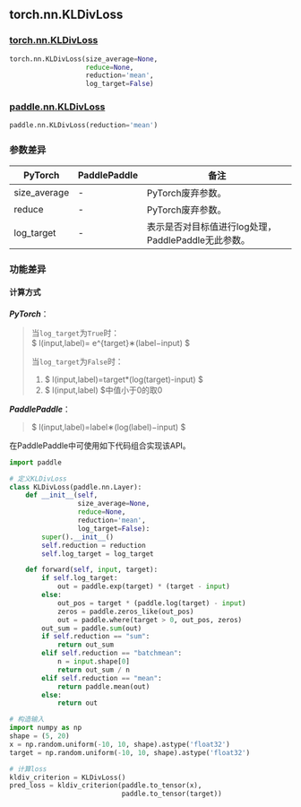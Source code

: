 ## torch.nn.KLDivLoss
### [torch.nn.KLDivLoss](https://pytorch.org/docs/stable/generated/torch.nn.KLDivLoss.html?highlight=kldivloss#torch.nn.KLDivLoss)
```python
torch.nn.KLDivLoss(size_average=None,
                   reduce=None,
                   reduction='mean',
                   log_target=False)
```

### [paddle.nn.KLDivLoss](https://www.paddlepaddle.org.cn/documentation/docs/zh/api/paddle/nn/KLDivLoss_cn.html#kldivloss)
```python
paddle.nn.KLDivLoss(reduction='mean')
```

### 参数差异
| PyTorch       | PaddlePaddle | 备注                                                   |
| ------------- | ------------ | ------------------------------------------------------ |
| size_average  | -        | PyTorch废弃参数。  |
| reduce  | -        | PyTorch废弃参数。  |
| log_target  | -        | 表示是否对目标值进行log处理，PaddlePaddle无此参数。  |

### 功能差异
#### 计算方式
***PyTorch***：  
> 当`log_target`为`True`时：  
> $ l(input,label)= e^{target}∗(label−input) $  
>  
> 当`log_target`为`False`时：  
> 1. $ l(input,label)=target*(log(target)-input) $  
> 2. $ l(input,label) $中值小于0的取0  

***PaddlePaddle***：
> $ l(input,label)=label∗(log(label)−input) $

在PaddlePaddle中可使用如下代码组合实现该API。  
```python
import paddle

# 定义KLDivLoss
class KLDivLoss(paddle.nn.Layer):
    def __init__(self,
                 size_average=None,
                 reduce=None,
                 reduction='mean',
                 log_target=False):
        super().__init__()
        self.reduction = reduction
        self.log_target = log_target

    def forward(self, input, target):
        if self.log_target:
            out = paddle.exp(target) * (target - input)
        else:
            out_pos = target * (paddle.log(target) - input)
            zeros = paddle.zeros_like(out_pos)
            out = paddle.where(target > 0, out_pos, zeros)
        out_sum = paddle.sum(out)
        if self.reduction == "sum":
            return out_sum
        elif self.reduction == "batchmean":
            n = input.shape[0]
            return out_sum / n
        elif self.reduction == "mean":
            return paddle.mean(out)
        else:
            return out

# 构造输入  
import numpy as np
shape = (5, 20)
x = np.random.uniform(-10, 10, shape).astype('float32')
target = np.random.uniform(-10, 10, shape).astype('float32')

# 计算loss
kldiv_criterion = KLDivLoss()
pred_loss = kldiv_criterion(paddle.to_tensor(x),
                            paddle.to_tensor(target))
```
